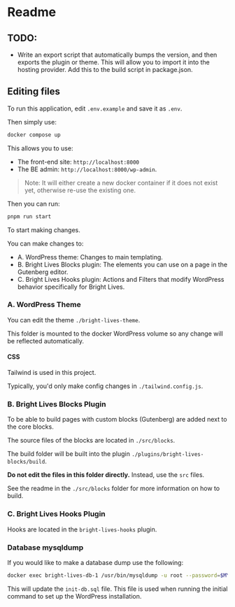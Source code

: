 
# Readme

## TODO: 

- Write an export script that automatically bumps the version, and then exports the plugin or theme. This will allow 
  you to import it into the hosting provider. Add this to the build script in package.json.

## Editing files

To run this application, edit `.env.example` and save it as `.env`.

Then simply use:

```sh
docker compose up
```

This allows you to use: 
- The front-end site: `http://localhost:8000` 
- The BE admin: `http://localhost:8000/wp-admin`.

>  Note: It will either create a new docker container if it does not exist yet, otherwise re-use the existing one.

Then you can run:

```sh
pnpm run start
```

To start making changes. 

You can make changes to:

- A. WordPress theme: Changes to main templating.
- B. Bright Lives Blocks plugin: The elements you can use on a page in the Gutenberg editor.
- C. Bright Lives Hooks plugin: Actions and Filters that modify WordPress behavior specifically for Bright Lives.

### A. WordPress Theme

You can edit the theme `./bright-lives-theme`.

This folder is mounted to the docker WordPress volume so any change will be reflected automatically.

#### CSS

Tailwind is used in this project.

Typically, you'd only make config changes in `./tailwind.config.js`.

### B. Bright Lives Blocks Plugin

To be able to build pages with custom blocks (Gutenberg) are added next to the core blocks.

The source files of the blocks are located in `./src/blocks`.

The build folder will be built into the plugin `./plugins/bright-lives-blocks/build`.

**Do not edit the files in this folder directly.** Instead, use the `src` files.

See the readme in the `./src/blocks` folder for more information on how to build.

### C. Bright Lives Hooks Plugin

Hooks are located in the `bright-lives-hooks` plugin.

### Database mysqldump

If you would like to make a database dump use the following:

```sh
docker exec bright-lives-db-1 /usr/bin/mysqldump -u root --password=$MYSQL_ROOT_PASSWORD devdb > init-db.sql
```

This will update the `init-db.sql` file. This file is used when running the initial command to set up the WordPress installation.
